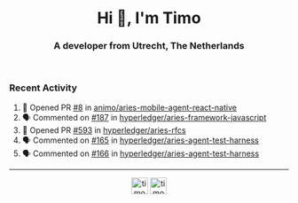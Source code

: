 <h1 align="center">Hi 👋, I'm Timo</h1>
<h3 align="center">A developer from Utrecht, The Netherlands</h3>
<br/>
<!-- https://github.com/rahuldkjain/github-profile-readme-generator --!>

<!--  <p align="left"><img src="https://github-readme-stats.vercel.app/api?username=timoglastra&show_icons=true&count_private=true&" alt="timoglastra" /></p> --!>

<!--
Github language stats
<p align="left"><img src="https://github-readme-stats.vercel.app/api/top-langs/?username=timoglastra&layout=compact" alt="timoglastra" /><p>
-->

<!-- Codestats language stats -->
<!-- <p align="left"><img src="https://codestats-readme.vercel.app/api/top-langs/?username=timoglastra&layout=compact&language_count=12" alt="timoglastra" /><p>    --!>
  
<h3>Recent Activity</h3>

<!--START_SECTION:activity-->
1. 💪 Opened PR [#8](https://github.com/animo/aries-mobile-agent-react-native/pull/8) in [animo/aries-mobile-agent-react-native](https://github.com/animo/aries-mobile-agent-react-native)
2. 🗣 Commented on [#187](https://github.com/hyperledger/aries-framework-javascript/issues/187) in [hyperledger/aries-framework-javascript](https://github.com/hyperledger/aries-framework-javascript)
3. 💪 Opened PR [#593](https://github.com/hyperledger/aries-rfcs/pull/593) in [hyperledger/aries-rfcs](https://github.com/hyperledger/aries-rfcs)
4. 🗣 Commented on [#165](https://github.com/hyperledger/aries-agent-test-harness/issues/165) in [hyperledger/aries-agent-test-harness](https://github.com/hyperledger/aries-agent-test-harness)
5. 🗣 Commented on [#166](https://github.com/hyperledger/aries-agent-test-harness/issues/166) in [hyperledger/aries-agent-test-harness](https://github.com/hyperledger/aries-agent-test-harness)
<!--END_SECTION:activity-->

---

<p align="center">
<a href="https://twitter.com/timoglastra" target="blank"><img align="center" src="https://cdn.jsdelivr.net/npm/simple-icons@3.0.1/icons/twitter.svg" alt="timoglastra" height="30" width="30" /></a>
<a href="https://linkedin.com/in/timoglastra" target="blank"><img align="center" src="https://cdn.jsdelivr.net/npm/simple-icons@3.0.1/icons/linkedin.svg" alt="timoglastra" height="30" width="30" /></a>
</p>



